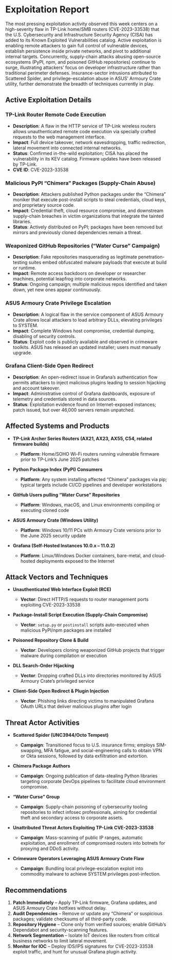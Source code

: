 # Exploitation Report

The most pressing exploitation activity observed this week centers on a high-severity flaw in TP-Link home/SMB routers (CVE-2023-33538) that the U.S. Cybersecurity and Infrastructure Security Agency (CISA) has added to its Known Exploited Vulnerabilities catalog. Active exploitation is enabling remote attackers to gain full control of vulnerable devices, establish persistence inside private networks, and pivot to additional internal targets. Concurrently, supply-chain attacks abusing open-source ecosystems (PyPI, npm, and poisoned GitHub repositories) continue to surge, illustrating attackers’ focus on developer infrastructure rather than traditional perimeter defenses. Insurance-sector intrusions attributed to Scattered Spider, and privilege-escalation abuse in ASUS’ Armoury Crate utility, further demonstrate the breadth of techniques currently in play.

## Active Exploitation Details

### TP-Link Router Remote Code Execution
- **Description**: A flaw in the HTTP service of TP-Link wireless routers allows unauthenticated remote code execution via specially crafted requests to the web management interface.  
- **Impact**: Full device takeover, network eavesdropping, traffic redirection, lateral movement into connected internal networks.  
- **Status**: Confirmed in-the-wild exploitation; CISA has placed the vulnerability in its KEV catalog. Firmware updates have been released by TP-Link.  
- **CVE ID**: CVE-2023-33538  

### Malicious PyPI “Chimera” Packages (Supply-Chain Abuse)
- **Description**: Attackers published Python packages under the “Chimera” moniker that execute post-install scripts to steal credentials, cloud keys, and proprietary source code.  
- **Impact**: Credential theft, cloud resource compromise, and downstream supply-chain breaches in victim organizations that integrate the tainted libraries.  
- **Status**: Actively distributed on PyPI; packages have been removed but mirrors and previously cloned dependencies remain a threat.  

### Weaponized GitHub Repositories (“Water Curse” Campaign)
- **Description**: Fake repositories masquerading as legitimate penetration-testing suites embed obfuscated malware payloads that execute at build or runtime.  
- **Impact**: Remote access backdoors on developer or researcher machines, potential leapfrog into corporate networks.  
- **Status**: Ongoing campaign; multiple malicious repos identified and taken down, yet new ones appear continuously.  

### ASUS Armoury Crate Privilege Escalation
- **Description**: A logical flaw in the service component of ASUS Armoury Crate allows local attackers to load arbitrary DLLs, elevating privileges to SYSTEM.  
- **Impact**: Complete Windows host compromise, credential dumping, disabling of security controls.  
- **Status**: Exploit code is publicly available and observed in crimeware toolkits. ASUS has released an updated installer; users must manually upgrade.  

### Grafana Client-Side Open Redirect
- **Description**: An open-redirect issue in Grafana’s authentication flow permits attackers to inject malicious plugins leading to session hijacking and account takeover.  
- **Impact**: Administrative control of Grafana dashboards, exposure of telemetry and credentials stored in data sources.  
- **Status**: Exploitation evidence found on Internet-exposed instances; patch issued, but over 46,000 servers remain unpatched.  

## Affected Systems and Products

- **TP-Link Archer Series Routers (AX21, AX23, AX55, C54, related firmware builds)**  
  - **Platform**: Home/SOHO Wi-Fi routers running vulnerable firmware prior to TP-Link’s June 2025 patches  

- **Python Package Index (PyPI) Consumers**  
  - **Platform**: Any system installing affected “Chimera” packages via pip; typical targets include CI/CD pipelines and developer workstations  

- **GitHub Users pulling “Water Curse” Repositories**  
  - **Platform**: Windows, macOS, and Linux environments compiling or executing cloned code  

- **ASUS Armoury Crate (Windows Utility)**  
  - **Platform**: Windows 10/11 PCs with Armoury Crate versions prior to the June 2025 security update  

- **Grafana (Self-Hosted Instances 10.0.x – 11.0.2)**  
  - **Platform**: Linux/Windows Docker containers, bare-metal, and cloud-hosted deployments exposed to the Internet  

## Attack Vectors and Techniques

- **Unauthenticated Web Interface Exploit (RCE)**  
  - **Vector**: Direct HTTP/S requests to router management ports exploiting CVE-2023-33538  

- **Package-Install Script Execution (Supply-Chain Compromise)**  
  - **Vector**: `setup.py` or `postinstall` scripts auto-executed when malicious PyPI/npm packages are installed  

- **Poisoned Repository Clone & Build**  
  - **Vector**: Developers cloning weaponized GitHub projects that trigger malware during compilation or execution  

- **DLL Search-Order Hijacking**  
  - **Vector**: Dropping crafted DLLs into directories monitored by ASUS Armoury Crate’s privileged service  

- **Client-Side Open Redirect & Plugin Injection**  
  - **Vector**: Phishing links directing victims to manipulated Grafana OAuth URLs that deliver malicious plugins after login  

## Threat Actor Activities

- **Scattered Spider (UNC3944/Octo Tempest)**  
  - **Campaign**: Transitioned focus to U.S. insurance firms; employs SIM-swapping, MFA fatigue, and social-engineering calls to obtain VPN or Okta sessions, followed by data exfiltration and extortion.  

- **Chimera Package Authors**  
  - **Campaign**: Ongoing publication of data-stealing Python libraries targeting corporate DevOps pipelines to facilitate cloud environment compromise.  

- **“Water Curse” Group**  
  - **Campaign**: Supply-chain poisoning of cybersecurity tooling repositories to infect infosec professionals, aiming for credential theft and secondary access to corporate assets.  

- **Unattributed Threat Actors Exploiting TP-Link CVE-2023-33538**  
  - **Campaign**: Mass-scanning of public IP ranges, automatic exploitation, and enrollment of compromised routers into botnets for proxying and DDoS activity.  

- **Crimeware Operators Leveraging ASUS Armoury Crate Flaw**  
  - **Campaign**: Bundling local privilege-escalation exploit into commodity malware to achieve SYSTEM privileges post-infection.  

## Recommendations

1. **Patch Immediately** – Apply TP-Link firmware, Grafana updates, and ASUS Armoury Crate hotfixes without delay.  
2. **Audit Dependencies** – Remove or update any “Chimera” or suspicious packages; validate checksums of all third-party code.  
3. **Repository Hygiene** – Clone only from verified sources; enable GitHub’s Dependabot and security-scanning features.  
4. **Network Segmentation** – Isolate IoT devices like routers from critical business networks to limit lateral movement.  
5. **Monitor for IOC** – Deploy IDS/IPS signatures for CVE-2023-33538 exploit traffic, and hunt for unusual Grafana plugin activity.